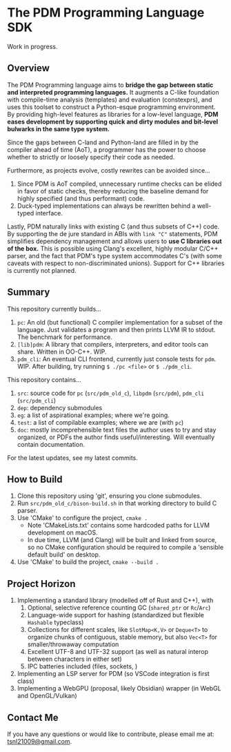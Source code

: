 # The PDM Programming Language SDK

Work in progress.

## Overview

The PDM Programming language aims to **bridge the gap between static and interpreted programming languages.**
It augments a C-like foundation with compile-time analysis (templates) and evaluation (constexprs), and
uses this toolset to construct a Python-esque programming environment. By providing high-level features
as libraries for a low-level language, 
**PDM eases development by supporting quick and dirty modules and bit-level bulwarks in the same type system.**

Since the gaps between C-land and Python-land are filled in by the compiler ahead of time (AoT), a
programmer has the power to choose whether to strictly or loosely specify their code as needed.

Furthermore, as projects evolve, costly rewrites can be avoided since...
1. Since PDM is AoT compiled, unnecessary runtime checks can be elided in favor of static checks, thereby 
   reducing the baseline demand for highly specified (and thus performant) code.
2. Duck-typed implementations can always be rewritten behind a well-typed interface. 

Lastly, PDM naturally links with existing C (and thus subsets of C++) code. By supporting the de jure standard
in ABIs with `link "C"` statements, PDM simplifies dependency management and allows users to 
**use C libraries out of the box.** This is possible using Clang's excellent, highly modular C/C++ parser,
and the fact that PDM's type system accommodates C's (with some caveats with respect to non-discriminated unions).
Support for C++ libraries is currently not planned.

## Summary

This repository currently builds...
1. `pc`: An old (but functional) C compiler implementation for a subset of the language. Just validates a program 
   and then prints LLVM IR to stdout. The benchmark for performance.
2. `[lib]pdm`: A library that compilers, interpreters, and editor tools can share. Written in OO-C++. WIP.
3. `pdm_cli`: An eventual CLI frontend, currently just console tests for `pdm`. WIP.
After building, try running `$ ./pc <file>` or `$ ./pdm_cli`.

This repository contains...
1. `src`: source code for `pc` (`src/pdm_old_c`), `libpdm` (`src/pdm`), `pdm_cli` (`src/pdm_cli`)
2. `dep`: dependency submodules
3. `eg`: a list of aspirational examples; where we're going.
4. `test`: a list of compilable examples; where we are (with `pc`)
5. `doc`: mostly incomprehensible text files the author uses to try and stay organized, or PDFs the author finds useful/interesting. Will eventually contain documentation.

For the latest updates, see my latest commits.


## How to Build

1. Clone this repository using 'git', ensuring you clone submodules.
1. Run `src/pdm_old_c/bison-build.sh` in that working directory to build C parser.
1. Use 'CMake' to configure the project, `cmake .`
   - Note 'CMakeLists.txt' contains some hardcoded paths for LLVM development on macOS.
   - In due time, LLVM (and Clang) will be built and linked from source, so no CMake configuration
     should be required to compile a 'sensible default build' on desktop.
2. Use 'CMake' to build the project, `cmake --build .`


## Project Horizon

1. Implementing a standard library (modelled off of Rust and C++), with
   1. Optional, selective reference counting GC (`shared_ptr` or `Rc`/`Arc`)
   2. Language-wide support for hashing (standardized but flexible `Hashable` typeclass)
   3. Collections for different scales, like `SlotMap<K,V>` or `Deque<T>` to organize
      chunks of contiguous, stable memory, but also `Vec<T>` for smaller/throwaway 
      computation
   4. Excellent UTF-8 and UTF-32 support (as well as natural interop between characters in either set)
   5. IPC batteries included (files, sockets, )
2. Implementing an LSP server for PDM (so VSCode integration is first class) 
3. Implementing a WebGPU (proposal, likely Obsidian) wrapper (in WebGL and OpenGL/Vulkan)

## Contact Me

If you have any questions or would like to contribute, please email me at: [tsnl21009@gmail.com](mailto:tsnl21009@gmail.com).
